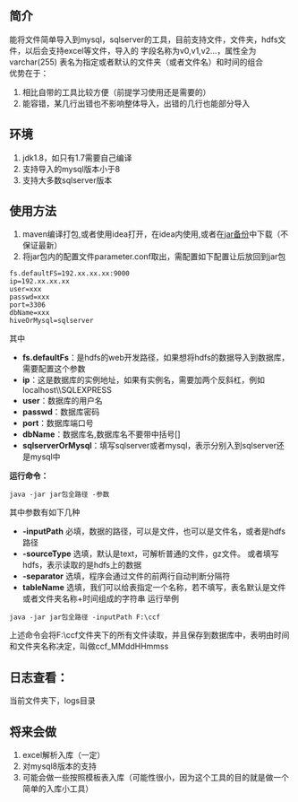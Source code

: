 ## 简介
能将文件简单导入到mysql，sqlserver的工具，目前支持文件，文件夹，hdfs文件，以后会支持excel等文件，导入的
字段名称为v0,v1,v2...，属性全为varchar(255) 表名为指定或者默认的文件夹（或者文件名）和时间的组合  
优势在于：
1. 相比自带的工具比较方便（前提学习使用还是需要的）  
2. 能容错，某几行出错也不影响整体导入，出错的几行也能部分导入

## 环境  
1. jdk1.8，如只有1.7需要自己编译
2. 支持导入的mysql版本小于8  
3. 支持大多数sqlserver版本

## 使用方法  
1. maven编译打包,或者使用idea打开，在idea内使用,或者在[jar备份](https://github.com/zhaikaishun/save2sql/tree/master/jar%E5%A4%87%E4%BB%BD/20181226)中下载（不保证最新）  
2. 将jar包内的配置文件parameter.conf取出，需配置如下配置让后放回到jar包  
```
fs.defaultFS=192.xx.xx.xx:9000
ip=192.xx.xx.xx
user=xxx
passwd=xxx
port=3306
dbName=xxx
hiveOrMysql=sqlserver
```
其中  
- **fs.defaultFs**：是hdfs的web开发路径，如果想将hdfs的数据导入到数据库，需要配置这个参数
- **ip**：这是数据库的实例地址，如果有实例名，需要加两个反斜杠，例如 localhost\\\SQLEXPRESS
- **user**：数据库的用户名
- **passwd**：数据库密码
- **port**：数据库端口号
- **dbName**：数据库名,数据库名不要带中括号[]
- **sqlserverOrMysql**：填写sqlserver或者mysql，表示分别入到sqlserver还是mysql中

**运行命令：**  
```aidl
java -jar jar包全路径 -参数
```
其中参数有如下几种  
- **-inputPath** 必填，数据的路径，可以是文件，也可以是文件名，或者是hdfs路径  
- **-sourceType** 选填，默认是text，可解析普通的文件，gz文件。 或者填写hdfs，表示读取的是hdfs上的数据
- **-separator** 选填，程序会通过文件的前两行自动判断分隔符  
- **tableName** 选填，我们可以给表指定一个名称，若不填写，表名默认是文件或者文件夹名称+时间组成的字符串
运行举例  
```aidl
java -jar jar包全路径 -inputPath F:\ccf

```
上述命令会将F:\ccf文件夹下的所有文件读取，并且保存到数据库中，表明由时间和文件夹名称决定，叫做ccf_MMddHHmmss

## 日志查看：  
当前文件夹下，logs目录

## 将来会做
1. excel解析入库（一定）  
2. 对mysql8版本的支持
3. 可能会做一些按照模板表入库（可能性很小，因为这个工具的目的就是做一个简单的入库小工具）


